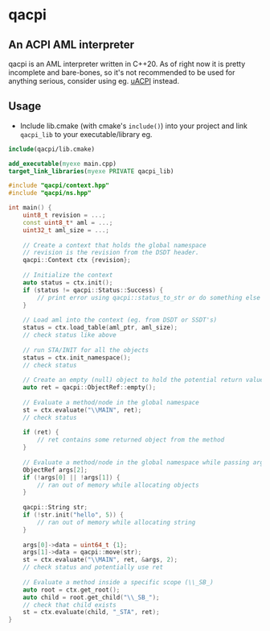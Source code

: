 # qacpi
## An ACPI AML interpreter
qacpi is an AML interpreter written in C++20. As of right now it is pretty incomplete
and bare-bones, so it's not recommended to be used for anything serious,
consider using eg. [uACPI](https://github.com/UltraOS/uACPI) instead.

## Usage
- Include lib.cmake (with cmake's `include()`) into your project and link `qacpi_lib` to your executable/library eg.
```cmake
include(qacpi/lib.cmake)

add_executable(myexe main.cpp)
target_link_libraries(myexe PRIVATE qacpi_lib)

```
```cpp
#include "qacpi/context.hpp"
#include "qacpi/ns.hpp"

int main() {
	uint8_t revision = ...;
	const uint8_t* aml = ...;
	uint32_t aml_size = ...;
	
	// Create a context that holds the global namespace
	// revision is the revision from the DSDT header.
	qacpi::Context ctx {revision};
	
	// Initialize the context
	auto status = ctx.init();
	if (status != qacpi::Status::Success) {
		// print error using qacpi::status_to_str or do something else
	}
	
	// Load aml into the context (eg. from DSDT or SSDT's)
	status = ctx.load_table(aml_ptr, aml_size);
	// check status like above
	
	// run STA/INIT for all the objects
	status = ctx.init_namespace();
	// check status
	
	// Create an empty (null) object to hold the potential return value
	auto ret = qacpi::ObjectRef::empty();
	
	// Evaluate a method/node in the global namespace
	st = ctx.evaluate("\\MAIN", ret);
	// check status
	
	if (ret) {
		// ret contains some returned object from the method
	}
	
	// Evaluate a method/node in the global namespace while passing arguments
	ObjectRef args[2];
	if (!args[0] || !args[1]) {
		// ran out of memory while allocating objects
	}
	
	qacpi::String str;
	if (!str.init("hello", 5)) {
		// ran out of memory while allocating string
	}
	
	args[0]->data = uint64_t {1};
	args[1]->data = qacpi::move(str);
	st = ctx.evaluate("\\MAIN", ret, &args, 2);
	// check status and potentially use ret
	
	// Evaluate a method inside a specific scope (\\_SB_)
	auto root = ctx.get_root();
	auto child = root.get_child("\\_SB_");
	// check that child exists
	st = ctx.evaluate(child, "_STA", ret);
}

```
